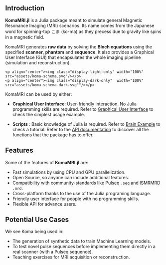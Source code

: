 ## Introduction

**KomaMRI.jl** is a Julia package meant to simulate general Magnetic Resonance Imaging (MRI) scenarios. Its name comes from the Japanese word for spinning-top こま (ko-ma) as they precess due to gravity like spins in a magnetic field.

KomaMRI generates **raw data** by solving the **Bloch equations** using the specified **scanner**, **phantom** and **sequence**. It also provides a Graphical User Interface (GUI) that encapsulates the whole imaging pipeline (simulation and reconstruction).

```@raw html
<p align="center"><img class="display-light-only" width="100%" src="assets/koma-schema.svg"/></p>
<p align="center"><img class="display-dark-only"  width="100%" src="assets/koma-schema-dark.svg""/></p>
```

KomaMRI can be used by either:
* **Graphical User Interface**: User-friendly interaction. No Julia programming skills are required. Refer to [Graphical User Interface](getting-started.md#Graphical-User-Interface) to check the simplest usage example.

* **Scripts** : Basic knowledge of Julia is required. Refer to [Brain Example](simulation-examples.md#Brain-Example) to check a tutorial. Refer to the [API documentation](api.md) to discover all the functions that the package has to offer.

## Features

Some of the features of **KomaMRI.jl** are:
* Fast simulations by using CPU and GPU parallelization.
* Open Source, so anyone can include additional features.
* Compatibility with community-standards like Pulseq `.seq` and ISMRMRD `.mrd`.
* Cross-platform thanks to the use of the Julia programing language.
* Friendly user interface for people with no programming skills.
* Flexible API for advance users.

## Potential Use Cases

We see Koma being used in:
* The generation of synthetic data to train Machine Learning models.
* To test novel pulse sequences before implementing them directly in a real scanner (with a Pulseq sequence).
* Teaching exercises for  MRI acquisition or reconstruction.

